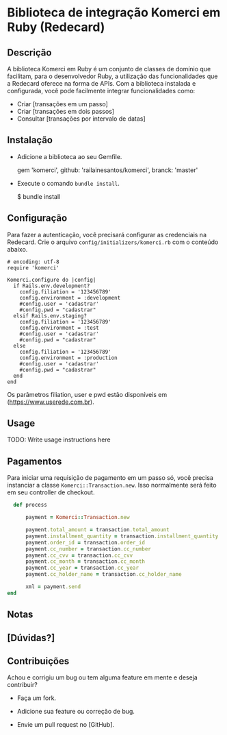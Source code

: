 # Biblioteca de integração Komerci em Ruby (Redecard)

## Descrição

A biblioteca Komerci em Ruby é um conjunto de classes de domínio que facilitam, para o desenvolvedor Ruby, a utilização das funcionalidades que a Redecard oferece na forma de APIs. Com a biblioteca instalada e configurada, você pode facilmente integrar funcionalidades como:

 - Criar [transações em um passo]
 - Criar [transações em dois passos]
 - Consultar [transações por intervalo de datas]

## Instalação

 - Adicione a biblioteca ao seu Gemfile.

    gem 'komerci', github: 'railainesantos/komerci', branck: 'master'

 - Execute o comando `bundle install`.

    $ bundle install

## Configuração

Para fazer a autenticação, você precisará configurar as credenciais na Redecard. Crie o arquivo `config/initializers/komerci.rb` com o conteúdo abaixo.

    # encoding: utf-8
    require 'komerci'

    Komerci.configure do |config|
      if Rails.env.development?
        config.filiation = '123456789'
        config.environment = :development
        #config.user = 'cadastrar'
        #config.pwd = "cadastrar"
      elsif Rails.env.staging?
        config.filiation = '123456789'
        config.environment = :test
        #config.user = 'cadastrar'
        #config.pwd = "cadastrar"
      else
        config.filiation = '123456789'
        config.environment = :production
        #config.user = 'cadastrar'
        #config.pwd = "cadastrar"
      end
    end

Os parâmetros filiation, user e pwd estão disponíveis em (https://www.userede.com.br).


## Usage

TODO: Write usage instructions here

## Pagamentos

Para iniciar uma requisição de pagamento em um passo só, você precisa instanciar a classe `Komerci::Transaction.new`. Isso normalmente será feito em seu controller de checkout.

```ruby
  def process

      payment = Komerci::Transaction.new

      payment.total_amount = transaction.total_amount
      payment.installment_quantity = transaction.installment_quantity
      payment.order_id = transaction.order_id
      payment.cc_number = transaction.cc_number
      payment.cc_cvv = transaction.cc_cvv
      payment.cc_month = transaction.cc_month
      payment.cc_year = transaction.cc_year
      payment.cc_holder_name = transaction.cc_holder_name

      xml = payment.send
end

```

## Notas

## [Dúvidas?]


## Contribuições

Achou e corrigiu um bug ou tem alguma feature em mente e deseja contribuir?

* Faça um fork.
* Adicione sua feature ou correção de bug.
* Envie um pull request no [GitHub].

  [documentação do komerci]: https://www.userede.com.br/pt-BR/Lists/Downloads/Attachments/12/2409_Manual%20Komerci%20Webservice.pdf
